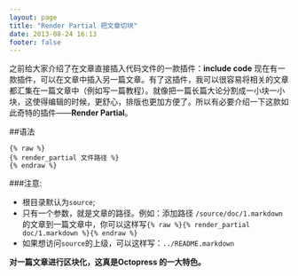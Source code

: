 ```yaml
---
layout: page
title: "Render Partial 把文章切块"
date: 2013-08-24 16:13
footer: false
---
```

之前给大家介绍了在文章直接插入代码文件的一款插件：**include code** 现在有一款插件，可以在文章中插入另一篇文章。有了这插件，我可以很容易将相关的文章都汇集在一篇文章中（例如写一篇教程）。就像把一篇长篇大论分割成一小块一小块，这使得编辑的时候，更舒心，排版也更加方便了。所以有必要介绍一下这款如此奇特的插件——**Render Partial**。

##语法

    {% raw %}
    {% render_partial 文件路径 %}
    {% endraw %}

###注意:

* 根目录默认为``source``;
* 只有一个参数，就是文章的路径。例如：添加路径 ``/source/doc/1.markdown``的文章到一篇文章中，你可以这样写`{% raw %}{% render_partial doc/1.markdown %}{% endraw %}`
* 如果想访问``source``的上级，可以这样写：``../README.markdown``

**对一篇文章进行区块化，这真是Octopress 的一大特色。**
